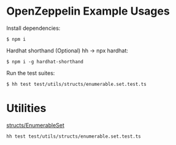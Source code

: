 # OpenZeppelin Example Usages

Install dependencies:
```shell
$ npm i
```

Hardhat shorthand (Optional) hh -> npx hardhat:
```shell
$ npm i -g hardhat-shorthand
```

Run the test suites:

```shell
$ hh test test/utils/structs/enumerable.set.test.ts
```

# Utilities

[structs/EnumerableSet](https://github.com/ge0rgiev/OpenZeppelin/blob/main/contracts/utils/structs/EnumerableSetDemo.sol)

```shell
hh test test/utils/structs/enumerable.set.test.ts
```
